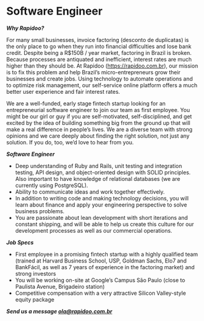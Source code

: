 # Software Engineer

***Why Rapidoo?***

For many small businesses, invoice factoring (desconto de duplicatas) is the only place to go when they run into financial difficulties and lose bank credit. Despite being a R$150B / year market, factoring in Brazil is broken. Because processes are antiquated and inefficient, interest rates are much higher than they should be. At Rapidoo (https://rapidoo.com.br), our mission is to fix this problem and help Brazil’s micro-entrepreneurs grow their businesses and create jobs. Using technology to automate operations and to optimize risk management, our self-service online platform offers a much better user experience and fair interest rates.

We are a well-funded, early stage fintech startup looking for an entrepreneurial software engineer to join our team as first employee. You might be our girl or guy if you are self-motivated, self-disciplined, and get excited by the idea of building something big from the ground up that will make a real difference in people’s lives. We are a diverse team with strong opinions and we care deeply about finding the right solution, not just any solution. If you do, too, we’d love to hear from you.

***Software Engineer***

- Deep understanding of Ruby and Rails, unit testing and integration testing, API design, and object-oriented design with SOLID principles. Also important to have knowledge of relational databases (we are currently using PostgreSQL).
- Ability to communicate ideas and work together effectively.
- In addition to writing code and making technology decisions, you will learn about finance and apply your engineering perspective to solve business problems.
- You are passionate about lean development with short iterations and constant shipping, and will be able to help us create this culture for our development processes as well as our commercial operations.

***Job Specs***

- First employee in a promising fintech startup with a highly qualified team (trained at Harvard Business School, USP, Goldman Sachs, Elo7 and BankFácil, as well as 7 years of experience in the factoring market) and strong investors
- You will be working on-site at Google’s Campus São Paulo (close to Paulista Avenue, Brigadeiro station)
- Competitive compensation with a very attractive Silicon Valley-style equity package

***Send us a message ola@rapidoo.com.br***
